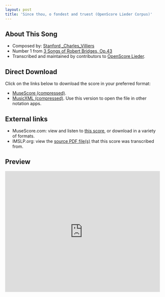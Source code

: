 ```yaml
---
layout: post
title: 'Since thou, o fondest and truest (OpenScore Lieder Corpus)'
---
```


## About This Song

- Composed by: [Stanford,_Charles_Villiers](https://fourscoreandmore.org/openscore/lieder/Stanford,_Charles_Villiers)
- Number 1 from [3 Songs of Robert Bridges, Op.43](https://fourscoreandmore.org/openscore/lieder/Stanford,_Charles_Villiers/3_Songs_of_Robert_Bridges,_Op.43)
- Transcribed and maintained by contributors to [OpenScore Lieder].

[OpenScore Lieder]: https://musescore.com/openscore-lieder-corpus

## Direct Download

Click on the links below to download the score in your preferred format:
- [MuseScore (compressed)](https://github.com/openscore/lieder/blob/main/scores/Stanford,_Charles_Villiers/3_Songs_of_Robert_Bridges,_Op.43/1_Since_thou,_o_fondest_and_truest/lc6205639.mscz?raw=true).
- [MusicXML (compressed)](https://github.com/openscore/lieder/blob/main/scores/Stanford,_Charles_Villiers/3_Songs_of_Robert_Bridges,_Op.43/1_Since_thou,_o_fondest_and_truest/lc6205639.mxl?raw=true). Use this version to open the file in other notation apps.

## External links

- MuseScore.com: view and listen to [this score][MuseScore], or download in a variety of formats.
- IMSLP.org: view the [source PDF file(s)][IMSLP] that this score was transcribed from.

[MuseScore]: https://musescore.com/score/6205639
[IMSLP]: https://imslp.org/wiki/Special:ReverseLookup/474472

## Preview

<iframe width="100%" height="394" src="https://musescore.com/openscore-lieder-corpus/scores/6205639/embed" frameborder="0" allowfullscreen allow="autoplay; fullscreen"></iframe>
